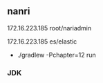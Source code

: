 ## nanri

172.16.223.185          root/nariadmin

172.16.223.185          es/elastic

*	./gradlew -Pchapter=12 run

### JDK
		

